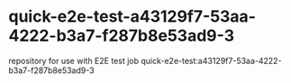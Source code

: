 # quick-e2e-test-a43129f7-53aa-4222-b3a7-f287b8e53ad9-3
repository for use with E2E test job quick-e2e-test:a43129f7-53aa-4222-b3a7-f287b8e53ad9-3
